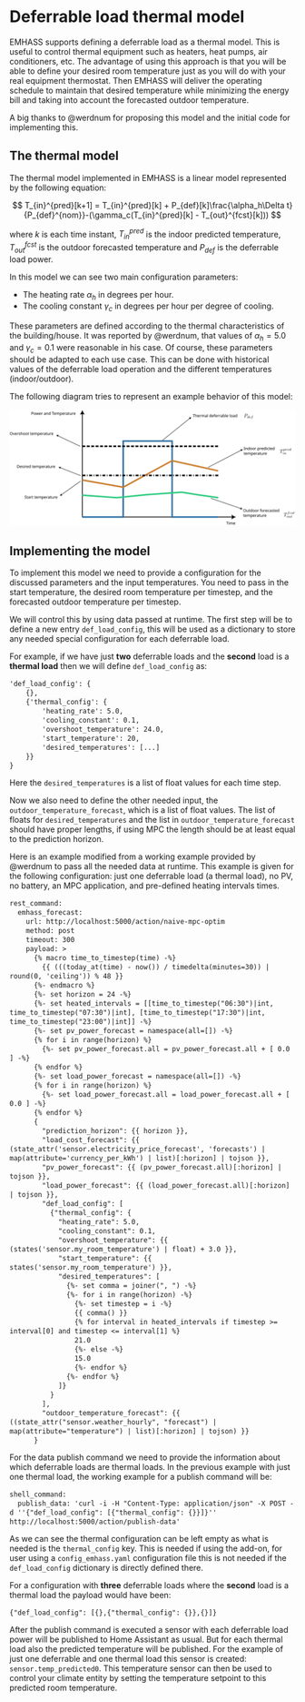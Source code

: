 # Deferrable load thermal model

EMHASS supports defining a deferrable load as a thermal model.
This is useful to control thermal equipment such as heaters, heat pumps, air conditioners, etc.
The advantage of using this approach is that you will be able to define your desired room temperature just as you will do with your real equipment thermostat.
Then EMHASS will deliver the operating schedule to maintain that desired temperature while minimizing the energy bill and taking into account the forecasted outdoor temperature.

A big thanks to @werdnum for proposing this model and the initial code for implementing this.

## The thermal model

The thermal model implemented in EMHASS is a linear model represented by the following equation:

$$
    T_{in}^{pred}[k+1] = T_{in}^{pred}[k] + P_{def}[k]\frac{\alpha_h\Delta t}{P_{def}^{nom}}-(\gamma_c(T_{in}^{pred}[k] - T_{out}^{fcst}[k]))
$$

where $k$ is each time instant, $T_{in}^{pred}$ is the indoor predicted temperature, $T_{out}^{fcst}$ is the outdoor forecasted temperature and $P_{def}$ is the deferrable load power.

In this model we can see two main configuration parameters:
- The heating rate $\alpha_h$ in degrees per hour.
- The cooling constant $\gamma_c$ in degrees per hour per degree of cooling.

These parameters are defined according to the thermal characteristics of the building/house.
It was reported by @werdnum, that values of $\alpha_h=5.0$ and $\gamma_c=0.1$ were reasonable in his case. 
Of course, these parameters should be adapted to each use case. This can be done with historical values of the deferrable load operation and the different temperatures (indoor/outdoor).

The following diagram tries to represent an example behavior of this model:

![](./images/thermal_load_diagram.svg)

## Implementing the model

To implement this model we need to provide a configuration for the discussed parameters and the input temperatures. You need to pass in the start temperature, the desired room temperature per timestep, and the forecasted outdoor temperature per timestep.

We will control this by using data passed at runtime.
The first step will be to define a new entry `def_load_config`, this will be used as a dictionary to store any needed special configuration for each deferrable load.

For example, if we have just **two** deferrable loads and the **second** load is a **thermal load** then we will define `def_load_config` as:
```
'def_load_config': {
    {},
    {'thermal_config': {
        'heating_rate': 5.0,
        'cooling_constant': 0.1,
        'overshoot_temperature': 24.0,
        'start_temperature': 20,
        'desired_temperatures': [...]
    }}
}
```

Here the `desired_temperatures` is a list of float values for each time step.

Now we also need to define the other needed input, the `outdoor_temperature_forecast`, which is a list of float values. The list of floats for `desired_temperatures` and the list in `outdoor_temperature_forecast` should have proper lengths, if using MPC the length should be at least equal to the prediction horizon.

Here is an example modified from a working example provided by @werdnum to pass all the needed data at runtime.
This example is given for the following configuration: just one deferrable load (a thermal load), no PV, no battery, an MPC application, and pre-defined heating intervals times. 

```
rest_command:
  emhass_forecast:
    url: http://localhost:5000/action/naive-mpc-optim
    method: post
    timeout: 300
    payload: >
      {% macro time_to_timestep(time) -%}
        {{ (((today_at(time) - now()) / timedelta(minutes=30)) | round(0, 'ceiling')) % 48 }}
      {%- endmacro %}
      {%- set horizon = 24 -%}
      {%- set heated_intervals = [[time_to_timestep("06:30")|int, time_to_timestep("07:30")|int], [time_to_timestep("17:30")|int, time_to_timestep("23:00")|int]] -%}
      {%- set pv_power_forecast = namespace(all=[]) -%}
      {% for i in range(horizon) %}
        {%- set pv_power_forecast.all = pv_power_forecast.all + [ 0.0 ] -%}
      {% endfor %}
      {%- set load_power_forecast = namespace(all=[]) -%}
      {% for i in range(horizon) %}
        {%- set load_power_forecast.all = load_power_forecast.all + [ 0.0 ] -%}
      {% endfor %}
      {
        "prediction_horizon": {{ horizon }},
        "load_cost_forecast": {{ (state_attr('sensor.electricity_price_forecast', 'forecasts') | map(attribute='currency_per_kWh') | list)[:horizon] | tojson }},
        "pv_power_forecast": {{ (pv_power_forecast.all)[:horizon] | tojson }},
        "load_power_forecast": {{ (load_power_forecast.all)[:horizon] | tojson }},
        "def_load_config": [
          {"thermal_config": {
            "heating_rate": 5.0,
            "cooling_constant": 0.1,
            "overshoot_temperature": {{ (states('sensor.my_room_temperature') | float) + 3.0 }},
            "start_temperature": {{ states('sensor.my_room_temperature') }},
            "desired_temperatures": [
              {%- set comma = joiner(", ") -%}
              {%- for i in range(horizon) -%}
                {%- set timestep = i -%}
                {{ comma() }}
                {% for interval in heated_intervals if timestep >= interval[0] and timestep <= interval[1] %}
                21.0
                {%- else -%}
                15.0
                {%- endfor %}
              {%- endfor %}
            ]}
          }
        ],
        "outdoor_temperature_forecast": {{ ((state_attr("sensor.weather_hourly", "forecast") | map(attribute="temperature") | list)[:horizon] | tojson) }}
      }
```

For the data publish command we need to provide the information about which deferrable loads are thermal loads.
In the previous example with just one thermal load, the working example for a publish command will be:
```
shell_command:
  publish_data: 'curl -i -H "Content-Type: application/json" -X POST -d ''{"def_load_config": [{"thermal_config": {}}]}'' http://localhost:5000/action/publish-data'
```

As we can see the thermal configuration can be left empty as what is needed is the `thermal_config` key. This is needed if using the add-on, for user using a `config_emhass.yaml` configuration file this is not needed if the `def_load_config` dictionary is directly defined there. 

For a configuration with **three** deferrable loads where the **second** load is a thermal load the payload would have been:
```
{"def_load_config": [{},{"thermal_config": {}},{}]}
```

After the publish command is executed a sensor with each deferrable load power will be published to Home Assistant as usual.
But for each thermal load also the predicted temperature will be published. For the example of just one deferrable and one thermal load this sensor is created: `sensor.temp_predicted0`.
This temperature sensor can then be used to control your climate entity by setting the temperature setpoint to this predicted room temperature.
